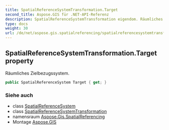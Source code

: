 ```yaml
---
title: SpatialReferenceSystemTransformation.Target
second_title: Aspose.GIS für .NET-API-Referenz
description: SpatialReferenceSystemTransformation eigendom. Räumliches Zielbezugssystem.
type: docs
weight: 30
url: /de/net/aspose.gis.spatialreferencing/spatialreferencesystemtransformation/target/
---
```

## SpatialReferenceSystemTransformation.Target property

Räumliches Zielbezugssystem.

```csharp
public SpatialReferenceSystem Target { get; }
```

### Siehe auch

* class [SpatialReferenceSystem](../../spatialreferencesystem/)
* class [SpatialReferenceSystemTransformation](../)
* namensraum [Aspose.Gis.SpatialReferencing](../../spatialreferencesystemtransformation/)
* Montage [Aspose.GIS](../../../)


